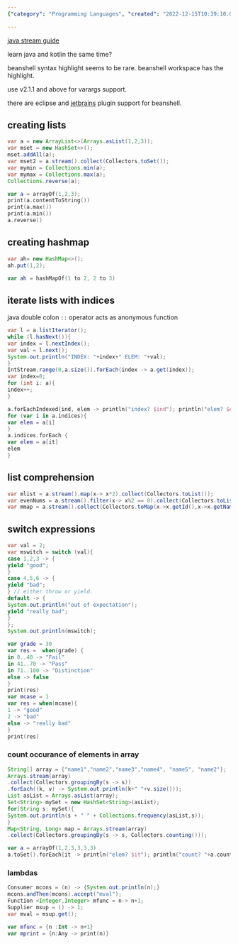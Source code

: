 ```yaml
---
{"category": "Programming Languages", "created": "2022-12-15T10:39:10.028Z", "date": "2022-12-15 10:39:10", "description": "This guide offers tutorials in Java and Kotlin, covering patterns like Java Stream, list comprehension, switch expressions, and iterating through lists with indices. Additionally, it discusses eclipse and JetBrains plugin support for BeanShell syntax highlighting. The guide also teaches various methods to count array element occurrences in both languages.", "modified": "2022-12-15T13:18:35.353Z", "tags": ["Java", "Kotlin", "Tutorials", "Stream API", "List Comprehension", "Switch Expressions", "Eclipse", "JetBrains Plugin", "Beanshell Syntax Highlighting", "Array Element Occurrences"], "title": "useful java patterns"}

---
```


[java stream guide](https://stackify.com/streams-guide-java-8/)

learn java and kotlin the same time?

beanshell syntax highlight seems to be rare. beanshell workspace has the highlight.

use v2.1.1 and above for varargs support.

there are eclipse and [jetbrains](https://github.com/perNyfelt/beanshell-intellij-plugin) plugin support for beanshell.

## creating lists

```java
var a = new ArrayList<>(Arrays.asList(1,2,3));
var mset = new HashSet<>();
mset.addAll(a);
var mset2 = a.stream().collect(Collectors.toSet());
var mymin = Collections.min(a);
var mymax = Collections.max(a);
Collections.reverse(a);

```

```kotlin
var a = arrayOf(1,2,3);
print(a.contentToString())
print(a.max())
print(a.min())
a.reverse()

```

## creating hashmap

```java
var ah= new HashMap<>();
ah.put(1,2);

```

```kotlin
var ah = hashMapOf(1 to 2, 2 to 3)

```

## iterate lists with indices

java double colon `::` operator acts as anonymous function

```java
var l = a.listIterator();
while (l.hasNext()){
var index = l.nextIndex();
var val = l.next();
System.out.println("INDEX: "+index+" ELEM: "+val);
}
IntStream.range(0,a.size()).forEach(index -> a.get(index));
var index=0;
for (int i: a){
index++;
}

```

```kotlin
a.forEachIndexed{ind, elem -> println("index? $ind"); println("elem? $elem")}
for (var i in a.indices){
var elem = a[i]
}
a.indices.forEach {
var elem = a[it]
elem
}

```

## list comprehension

```java
var mlist = a.stream().map(x-> x*2).collect(Collectors.toList());
var evenNums = a.stream().filter(x-> x%2 == 0).collect(Collectors.toList());
var mmap = a.stream().collect(Collectors.toMap(x->x.getId(),x->x.getName()));

```

## switch expressions

```java
var val = 2;
var mswitch = switch (val){
case 1,2,3 -> {
yield "good";
}
case 4,5,6 -> {
yield "bad";
} // either throw or yield.
default -> {
System.out.println("out of expectation");
yield "really bad";
}
};
System.out.println(mswitch);

```

```kotlin
var grade = 30
var res =  when(grade) {
in 0..40 -> "Fail"
in 41..70 -> "Pass"
in 71..100 -> "Distinction"
else -> false
}
print(res)
var mcase = 1
var res = when(mcase){
1 -> "good"
2 -> "bad"
else -> "really bad"
}
print(res)

```

### count occurance of elements in array

```java
String[] array = {"name1","name2","name3","name4", "name5", "name2"};
Arrays.stream(array)
.collect(Collectors.groupingBy(s -> s))
.forEach((k, v) -> System.out.println(k+" "+v.size()));
List asList = Arrays.asList(array);
Set<String> mySet = new HashSet<String>(asList);
for(String s: mySet){
System.out.println(s + " " + Collections.frequency(asList,s));
}
Map<String, Long> map = Arrays.stream(array)
.collect(Collectors.groupingBy(s -> s, Collectors.counting()));

```

```kotlin
var a = arrayOf(1,2,3,3,3,3)
a.toSet().forEach{it -> println("elem? $it"); println("count? "+a.count{it2->it2 == it})}

```

### lambdas

```java
Consumer mcons = (n) -> {System.out.println(n);}
mcons.andThen(mcons).accept("mval");
Function <Integer,Integer> mfunc = n-> n+1;
Supplier msup = () -> 1;
var mval = msup.get();

```

```kotlin
var mfunc = {n :Int -> n+1}
var mprint = {n:Any -> print(n)}

```
